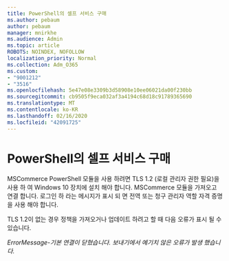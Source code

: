 ```yaml
---
title: PowerShell의 셀프 서비스 구매
ms.author: pebaum
author: pebaum
manager: mnirkhe
ms.audience: Admin
ms.topic: article
ROBOTS: NOINDEX, NOFOLLOW
localization_priority: Normal
ms.collection: Adm_O365
ms.custom:
- "9001212"
- "3516"
ms.openlocfilehash: 5e47e08e3309b3d58908e10ee06021da00f230bb
ms.sourcegitcommit: cb9505f9eca032af3a4194c68d18c91789365690
ms.translationtype: MT
ms.contentlocale: ko-KR
ms.lasthandoff: 02/16/2020
ms.locfileid: "42091725"
---
```

# <a name="self-service-purchase-of-powershell"></a>PowerShell의 셀프 서비스 구매

MSCommerce PowerShell 모듈을 사용 하려면 TLS 1.2 (로컬 관리자 권한 필요)을 사용 하 여 Windows 10 장치에 설치 해야 합니다.  MSCommerce 모듈을 가져오고 연결 합니다.  로그인 하 라는 메시지가 표시 되 면 전역 또는 청구 관리자 역할 자격 증명을 사용 해야 합니다.  

TLS 1.2이 없는 경우 정책을 가져오거나 업데이트 하려고 할 때 다음 오류가 표시 될 수 있습니다.

*ErrorMessage-기본 연결이 닫혔습니다. 보내기에서 예기치 않은 오류가 발생 했습니다.*



